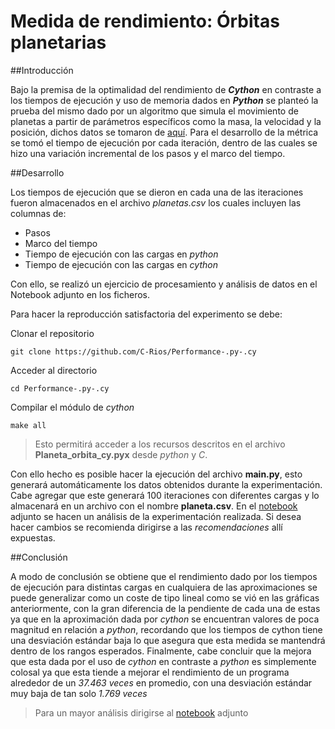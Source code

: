# Medida de rendimiento: Órbitas planetarias

##Introducción

Bajo la premisa de la optimalidad del rendimiento de ***Cython*** en contraste a los tiempos de ejecución y uso de memoria dados en ***Python*** se planteó la prueba del mismo dado por un algoritmo que simula el movimiento de planetas a partir de parámetros específicos como la masa, la velocidad y la posición, dichos datos se tomaron de [aquí](https://es.wikipedia.org/wiki/Tierra). Para el desarrollo de la métrica se tomó el tiempo de ejecución por cada iteración, dentro de las cuales se hizo una variación incremental de los pasos y el marco del tiempo.

##Desarrollo

Los tiempos de ejecución que se dieron en cada una de las iteraciones fueron almacenados en el archivo *planetas.csv* los cuales incluyen las columnas de: 
* Pasos
* Marco del tiempo
* Tiempo de ejecución con las cargas en *python*
* Tiempo de ejecución con las cargas en *cython*

Con ello, se realizó un ejercicio de procesamiento y análisis de datos en el  Notebook adjunto en los ficheros.

Para hacer la reproducción satisfactoria del experimento se debe:

Clonar el repositorio

`git clone https://github.com/C-Rios/Performance-.py-.cy`

Acceder al directorio

`cd Performance-.py-.cy`

Compilar el módulo de *cython*

`make all`

>Esto permitirá acceder a los recursos descritos en el archivo **Planeta_orbita_cy.pyx** desde *python* y *C*.

Con ello hecho es posible hacer la ejecución del archivo **main.py**, esto generará automáticamente los datos obtenidos durante la experimentación. Cabe agregar que este generará 100 iteraciones con diferentes cargas y lo almacenará en un archivo con el nombre **planeta.csv**. En el [notebook](performance_measure.ipynb) adjunto se hacen un análisis de la experimentación realizada. Si desea hacer cambios se recomienda dirigirse a las *recomendaciones* allí expuestas.



##Conclusión

A modo de conclusión se obtiene que el rendimiento dado por los tiempos de ejecución para distintas cargas en cualquiera de las aproximaciones se puede generalizar como un coste de tipo lineal como se vió en las gráficas anteriormente, con la gran diferencia de la pendiente de cada una de estas ya que en la aproximación dada por *cython* se encuentran valores de poca magnitud en relación a *python*, recordando que los tiempos de cython tiene una desviación estándar baja lo que asegura que esta medida se mantendrá dentro de los rangos esperados. Finalmente, cabe concluir que la mejora que esta dada por el uso de *cython* en contraste a *python* es simplemente colosal ya que esta tiende a mejorar el rendimiento de un programa alrededor de un *37.463 veces* en promedio, con una desviación estándar muy baja de tan solo *1.769 veces*

> Para un mayor análisis dirigirse al [notebook](performance_measure.ipynb) adjunto